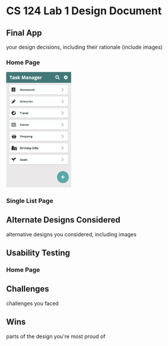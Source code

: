 # CS 124 Lab 1 Design Document

## Final App

your design decisions, including their rationale (include images)

### Home Page

<img src="home_page_final.png" alt="Home Page Lab 1 Final Version" width="175px">

### Single List Page

## Alternate Designs Considered

alternative designs you considered, including images

## Usability Testing

### Home Page

## Challenges

challenges you faced

## Wins

parts of the design you're most proud of
